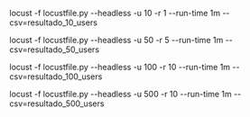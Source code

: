 locust -f locustfile.py --headless -u 10 -r 1 --run-time 1m --csv=resultado_10_users

locust -f locustfile.py --headless -u 50 -r 5 --run-time 1m --csv=resultado_50_users

locust -f locustfile.py --headless -u 100 -r 10 --run-time 1m --csv=resultado_100_users

locust -f locustfile.py --headless -u 500 -r 10 --run-time 1m --csv=resultado_500_users